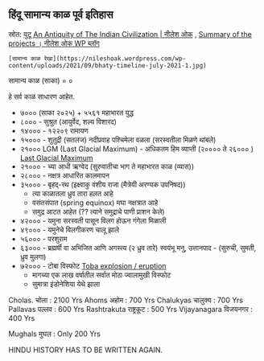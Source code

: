 ## हिंदू सामान्य काळ पूर्व इतिहास

स्रोत: [युटू An Antiquity of The Indian Civilization | नीलेश ओक](https://www.youtube.com/watch?v=9b3oiGhoPow) , [Summary of the projects ।  नीलेश ओक WP ब्लॉग](https://nileshoak.wordpress.com/2020/09/09/summary-of-the-projects-accomplished-2011-2020/)

```
[सामान्य काळ रेखा](https://nileshoak.wordpress.com/wp-content/uploads/2021/09/bhaty-timeline-july-2021-1.jpg)
```

सामान्य काळ (साका) = ०

हे सर्व काळ साधारण आहेत.

- ७००० (साका २०२५) + ५५६१ महाभारत युद्ध
- ८००० - सुश्रुत (आयुर्वेद, शल्य विशारद)
- १४००० - १२२०९  रामायण
- १५००० - शुतुद्री (सतलज) नदीप्रवाह पश्चिमेला वळला (सरस्वतीला मिळणे थांबले)
- २१०००  LGM (Last Glacial Maximum) - अधिकतम हिम व्याप्ती (२०००० ते २६००० ) [Last Glacial Maximum](https://en.wikipedia.org/wiki/Last_Glacial_Maximum)
- २१००० - च्या आधी ऋग्वेद (सुरुवातीचा भाग ते महाभारत काळ (व्यास))
- २८००० - नक्षत्र आधारित कालमापन
- ३५००० - बृहद्-रथ (इक्ष्वाकु वंशीय राजा (मैत्रेयी अरण्यक उपनिषद))
    - त्या काळातला ध्रुव तारा हलत आहे
    - वसंतसंपात (spring equinox) मघा नक्षत्रात आहे
    - समुद्र आटत आहेत (?? त्याने समुद्राचे पाणी प्राशन केले)
- ४२००० - यमुना सरस्वती पासून विलग होऊन गंगेला मिळाली
- ४९००० - यमुनेचे विलगीकरण चालू झाले
- ५६००० - परशुराम
- ६३००० - ब्रह्मर्षी वा अभिजित आणि अगस्त्य (२ ध्रुव तारे)
    स्वयंभू मनु, उत्तानपाद - (सुरुची, सुमती, ध्रुव मुलगा)
- ७२००० - टोबा विस्फोट [Toba explosion / eruption](https://en.wikipedia.org/wiki/Youngest_Toba_eruption#Toba_catastrophe_theory)
    - मागच्या एक लाख वर्षातील सर्वात मोठा ज्वालामुखी विस्फोट
    - सुमात्रा इंडोनेशिया येथे झाला
    

Cholas. चोला             : 2100 Yrs 
Ahoms  अहोम            : 700 Yrs
Chalukyas चालुक्य      : 700 Yrs
Pallavas   पल्लव         : 600 Yrs
Rashtrakuta राष्ट्रकूट    : 500 Yrs 
Vijayanagara विजयनगर   : 400 Yrs 

Mughals  मुघल          : Only 200 Yrs

HINDU HISTORY HAS TO BE WRITTEN AGAIN.
